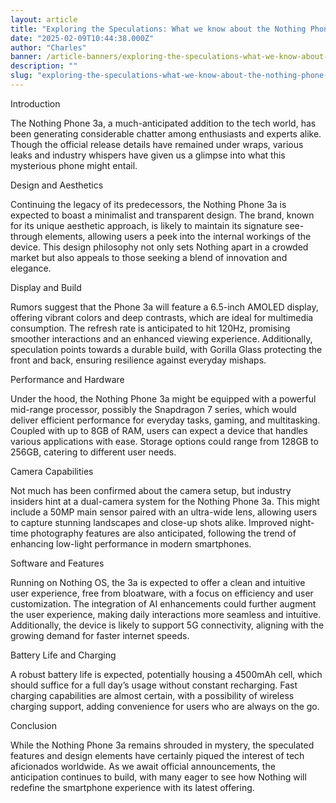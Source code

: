 ```yaml
---
layout: article
title: "Exploring the Speculations: What we know about the Nothing Phone 3a"
date: "2025-02-09T10:44:38.000Z"
author: "Charles"
banner: /article-banners/exploring-the-speculations-what-we-know-about-the-nothing-phone-3a.jpg
description: ""
slug: "exploring-the-speculations-what-we-know-about-the-nothing-phone-3a"
---
```


Introduction

The Nothing Phone 3a, a much-anticipated addition to the tech world, has been generating considerable chatter among enthusiasts and experts alike. Though the official release details have remained under wraps, various leaks and industry whispers have given us a glimpse into what this mysterious phone might entail.

Design and Aesthetics

Continuing the legacy of its predecessors, the Nothing Phone 3a is expected to boast a minimalist and transparent design. The brand, known for its unique aesthetic approach, is likely to maintain its signature see-through elements, allowing users a peek into the internal workings of the device. This design philosophy not only sets Nothing apart in a crowded market but also appeals to those seeking a blend of innovation and elegance.

Display and Build

Rumors suggest that the Phone 3a will feature a 6.5-inch AMOLED display, offering vibrant colors and deep contrasts, which are ideal for multimedia consumption. The refresh rate is anticipated to hit 120Hz, promising smoother interactions and an enhanced viewing experience. Additionally, speculation points towards a durable build, with Gorilla Glass protecting the front and back, ensuring resilience against everyday mishaps.

Performance and Hardware

Under the hood, the Nothing Phone 3a might be equipped with a powerful mid-range processor, possibly the Snapdragon 7 series, which would deliver efficient performance for everyday tasks, gaming, and multitasking. Coupled with up to 8GB of RAM, users can expect a device that handles various applications with ease. Storage options could range from 128GB to 256GB, catering to different user needs.

Camera Capabilities

Not much has been confirmed about the camera setup, but industry insiders hint at a dual-camera system for the Nothing Phone 3a. This might include a 50MP main sensor paired with an ultra-wide lens, allowing users to capture stunning landscapes and close-up shots alike. Improved night-time photography features are also anticipated, following the trend of enhancing low-light performance in modern smartphones.

Software and Features

Running on Nothing OS, the 3a is expected to offer a clean and intuitive user experience, free from bloatware, with a focus on efficiency and user customization. The integration of AI enhancements could further augment the user experience, making daily interactions more seamless and intuitive. Additionally, the device is likely to support 5G connectivity, aligning with the growing demand for faster internet speeds.

Battery Life and Charging

A robust battery life is expected, potentially housing a 4500mAh cell, which should suffice for a full day’s usage without constant recharging. Fast charging capabilities are almost certain, with a possibility of wireless charging support, adding convenience for users who are always on the go.

Conclusion 

While the Nothing Phone 3a remains shrouded in mystery, the speculated features and design elements have certainly piqued the interest of tech aficionados worldwide. As we await official announcements, the anticipation continues to build, with many eager to see how Nothing will redefine the smartphone experience with its latest offering.




